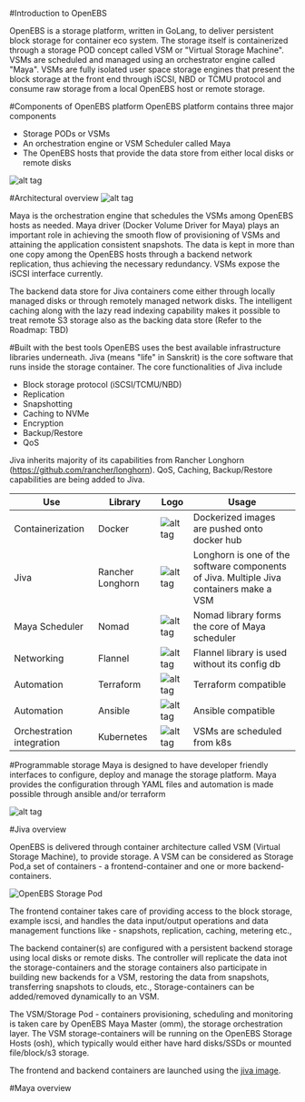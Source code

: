 #Introduction to OpenEBS

OpenEBS is a storage platform, written in GoLang, to deliver persistent block storage for container eco system. The storage itself is containerized through a storage POD concept called VSM or "Virtual Storage Machine". VSMs are scheduled and managed using an orchestrator engine called "Maya". VSMs are fully isolated user space storage engines that present the block storage at the front end through iSCSI, NBD or TCMU protocol and consume raw storage from a local OpenEBS host or remote storage.  

#Components of OpenEBS platform
OpenEBS platform contains three major components
 
 * Storage PODs or VSMs
 * An orchestration engine or VSM Scheduler called Maya
 * The OpenEBS hosts that provide the data store from either local disks or remote disks

![alt tag](https://raw.githubusercontent.com/openebs/openebs/master/docs/images/OpenEBS-intro-v1.jpg)



#Architectural overview
![alt tag](https://raw.githubusercontent.com/openebs/openebs/master/docs/MayaArchitectureOverview.png)

Maya is the orchestration engine that schedules the VSMs among OpenEBS hosts as needed. Maya driver (Docker Volume Driver for Maya) plays an important role in achieving the smooth flow of provisioning of VSMs and attaining the application consistent snapshots. The data is kept in more than one copy among the OpenEBS hosts through a backend network replication, thus achieving the necessary redundancy. VSMs expose the iSCSI interface currently. 

The backend data store for Jiva containers come either through locally managed disks or through remotely managed network disks. The intelligent caching along with the lazy read indexing capability makes it possible to treat remote S3 storage also as the backing data store (Refer to the Roadmap: TBD)

#Built with the best tools 
OpenEBS uses the best available infrastructure libraries underneath. Jiva (means "life" in Sanskrit) is the core software that runs inside the storage container. The core functionalities of Jiva include 

* Block storage protocol (iSCSI/TCMU/NBD)
* Replication
* Snapshotting
* Caching to NVMe
* Encryption 
* Backup/Restore
* QoS 

Jiva inherits majority of its capabilities from Rancher Longhorn (https://github.com/rancher/longhorn). QoS, Caching, Backup/Restore capabilities are being added to Jiva.

Use | Library |  Logo     | Usage
------- | ---------------- | ---------- | ---------
Containerization  | Docker |  ![alt tag](https://raw.githubusercontent.com/openebs/openebs/master/docs/images/docker.png) | Dockerized images are pushed onto docker hub
Jiva  | Rancher Longhorn        | ![alt tag](https://raw.githubusercontent.com/openebs/openebs/master/docs/images/rancher.png)       | Longhorn is one of the software components of Jiva. Multiple Jiva containers make a VSM
Maya Scheduler   | Nomad | ![alt tag](https://raw.githubusercontent.com/openebs/openebs/master/docs/images/nomad.jpg)      | Nomad library forms the core of Maya scheduler
Networking   | Flannel | ![alt tag](https://raw.githubusercontent.com/openebs/openebs/master/docs/images/flannel.png)      | Flannel library is used without its config db
Automation   | Terraform | ![alt tag](https://raw.githubusercontent.com/openebs/openebs/master/docs/images/terraform.jpg)      | Terraform compatible
Automation   | Ansible | ![alt tag](https://raw.githubusercontent.com/openebs/openebs/master/docs/images/ansible.png)      | Ansible compatible
Orchestration integration   | Kubernetes | ![alt tag](https://raw.githubusercontent.com/openebs/openebs/master/docs/images/kubernetes.png)      | VSMs are scheduled from k8s



#Programmable storage
Maya is designed to have developer friendly interfaces to configure, deploy and manage the storage platform. Maya provides the configuration through YAML files and automation is made possible through ansible and/or terraform

![alt tag](https://raw.githubusercontent.com/openebs/openebs/master/docs/images/programmable-storage.jpg)







#Jiva overview

OpenEBS is delivered through container architecture called VSM (Virtual Storage Machine), to provide storage. A VSM can be considered as Storage Pod,a set of containers - a frontend-container and one or more backend-containers. 

![OpenEBS Storage Pod](https://raw.githubusercontent.com/openebs/openebs/master/docs/images/OpenEBSVSMTechnicalOverview.png)

The frontend container takes care of providing access to the block storage, example iscsi, and handles the data input/output operations and data management functions like - snapshots, replication, caching, metering etc., 

The backend container(s) are configured with a persistent backend storage using local disks or remote disks. The controller will replicate the data inot the storage-containers and the storage containers also participate in building new backends for a VSM, restoring the data from snapshots, transferring snapshots to clouds, etc., Storage-containers can be added/removed dynamically to an VSM. 

The VSM/Storage Pod - containers provisioning, scheduling and monitoring is taken care by OpenEBS Maya Master (omm), the storage orchestration layer. The VSM storage-containers will be running on the OpenEBS Storage Hosts (osh), which typically would either have hard disks/SSDs or mounted file/block/s3 storage.

The frontend and backend containers are launched using the [jiva image](https://hub.docker.com/r/openebs/jiva/).



#Maya overview





